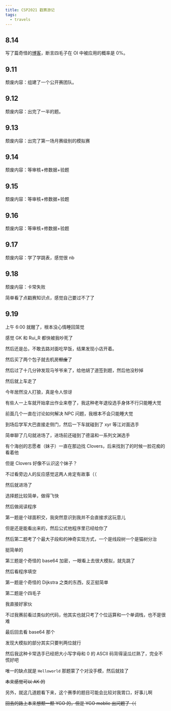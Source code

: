 ```yaml
---
title: CSP2021 戳赛游记
tags:
  - travels
---
```

## 8.14
写了篇奇怪的[博客](https://www.luogu.com.cn/blog/DPair2005/DPair-is-lazy-again)，断言四毛子在 OI 中被应用的概率是 $0\%$。
## 9.11
颓废内容：组建了一个公开赛团队。
## 9.12
颓废内容：出完了一半的题。
## 9.13
颓废内容：出完了第一场月赛级别的模拟赛
## 9.14
颓废内容：等审核+修数据+验题
## 9.15
颓废内容：等审核+修数据+验题
## 9.16
颓废内容：等审核+修数据+验题
## 9.17
颓废内容：学了学跳表，感觉很 nb
## 9.18
颓废内容：卡常失败

简单看了点戳赛知识点，感觉自己要过不了了
## 9.19
上午 6:00 就醒了，根本没心情睡回笼觉

感觉 GK 和 Rui_R 都快被我吵死了

然后还是怂，不敢去路对面吃早饭，结果发现小店开着。

然后买了两个包子就去机房~~颓废~~了

然后过了十几分钟发现马爷爷来了，给他胡了道签到题，然后他没秒掉

然后就上车走了

今年居然没人打狼，真是令人惊讶

有些人一上车就开始拿出作业来卷了，我这种老年退役选手身体不行只能睡大觉

前面几个一直在讨论如何解决 NPC 问题，我根本不会只能睡大觉

到场后学军大巴直接走侧门，然后一下车就碰到了 xyr 等江对面选手

简单聊了几句就进场了，进场前还碰到了德温和一系列文渊选手

有个海创的志愿者（妹子）一直在那边找 Clovers，后来找到了的时候一脸花痴的看着他

但是 Clovers 好像不认识这个妹子？

不过看旁边人的反应感觉这两人肯定有故事（（

然后就进场了

选择题比较简单，做得飞快

然后做阅读程序

第一题是个球面积交，我突然意识到我并不会直接求这玩意儿

但是还是能看出来的，然后公式他程序里已经给你了

然后第二题考了个最大子段和的神奇实现方式，一个是线段树一个是猫树分治

挺简单的

第三题是个奇怪的 base64 加密，一眼看上去很大模拟，就先跳了

然后看程序填空

第一题是个奇怪的 Dijkstra 之类的东西，反正挺简单

第二题是个四毛子

我直接好家伙

不过我赛前看过类似的代码，他其实也就只考了个位运算和一个单调栈，也不是很难

最后回去看 base64 那个

发现大模拟的部分其实只要判两位就行

然后我这种卡常选手已经把大小写字母和 $0$ 的 ASCII 码背得滚瓜烂熟了，完全不慌好吧

唯一的缺点就是 `Helloworld` 那题蒙了个对没手模，然后就挂了

~~本来感觉可以 AK 的~~

另外，就这几道题看下来，这个赛季的题目可能会比较对我胃口，好事儿啊

~~回去的路上本来想颓一颓 YGO 的，但是 YGO moblie 出问题了（（~~